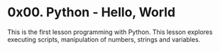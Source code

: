 # 0x00. Python - Hello, World

This is the first lesson programming with Python. This lesson explores executing scripts, manipulation of numbers, strings and variables.

